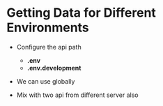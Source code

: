 # Getting Data for Different Environments

-  Configure the api path
    - **.env**
    - **.env.development**

- We can use globally
- Mix with two api from different server also    
